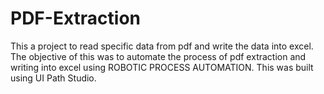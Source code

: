 # PDF-Extraction

This a project to read specific data from pdf and write the data into excel.
The objective of this was to automate the process of pdf extraction and writing into excel using ROBOTIC PROCESS AUTOMATION.
This was built using UI Path Studio.
